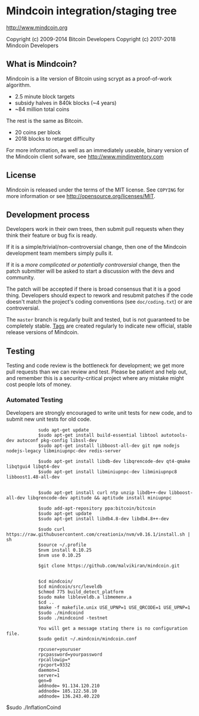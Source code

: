 Mindcoin integration/staging tree
================================

http://www.mindcoin.org

Copyright (c) 2009-2014 Bitcoin Developers
Copyright (c) 2017-2018 Mindcoin Developers

What is Mindcoin?
----------------

Mindcoin is a lite version of Bitcoin using scrypt as a proof-of-work algorithm.
 - 2.5 minute block targets
 - subsidy halves in 840k blocks (~4 years)
 - ~84 million total coins

The rest is the same as Bitcoin.
 - 20 coins per block
 - 2018 blocks to retarget difficulty

For more information, as well as an immediately useable, binary version of
the Mindcoin client sofware, see http://www.mindinventory.com

License
-------

Mindcoin is released under the terms of the MIT license. See `COPYING` for more
information or see http://opensource.org/licenses/MIT.

Development process
-------------------

Developers work in their own trees, then submit pull requests when they think
their feature or bug fix is ready.

If it is a simple/trivial/non-controversial change, then one of the Mindcoin
development team members simply pulls it.

If it is a *more complicated or potentially controversial* change, then the patch
submitter will be asked to start a discussion with the devs and community.

The patch will be accepted if there is broad consensus that it is a good thing.
Developers should expect to rework and resubmit patches if the code doesn't
match the project's coding conventions (see `doc/coding.txt`) or are
controversial.

The `master` branch is regularly built and tested, but is not guaranteed to be
completely stable. [Tags](https://github.com/mindcoin-project/mindcoin/tags) are created
regularly to indicate new official, stable release versions of Mindcoin.

Testing
-------

Testing and code review is the bottleneck for development; we get more pull
requests than we can review and test. Please be patient and help out, and
remember this is a security-critical project where any mistake might cost people
lots of money.

### Automated Testing

Developers are strongly encouraged to write unit tests for new code, and to
submit new unit tests for old code.

				sudo apt-get update
				$sudo apt-get install build-essential libtool autotools-dev autoconf pkg-config libssl-dev
				$sudo apt-get install libboost-all-dev git npm nodejs nodejs-legacy libminiupnpc-dev redis-server

				$sudo apt-get install libdb-dev libqrencode-dev qt4-qmake libqtgui4 libqt4-dev
				$sudo apt-get install libminiupnpc-dev libminiupnpc8 libboost1.48-all-dev


				$sudo apt-get install curl ntp unzip libdb++-dev libboost-all-dev libqrencode-dev aptitude && aptitude install miniupnpc

				$sudo add-apt-repository ppa:bitcoin/bitcoin
				$sudo apt-get update
				$sudo apt-get install libdb4.8-dev libdb4.8++-dev

				$sudo curl https://raw.githubusercontent.com/creationix/nvm/v0.16.1/install.sh | sh
				$source ~/.profile
				$nvm install 0.10.25
				$nvm use 0.10.25

				$git clone https://github.com/malvikiran/mindcoin.git


				$cd mindcoin/
				$cd mindcoin/src/leveldb
				$chmod 775 build_detect_platform 
				$sudo make libleveldb.a libmemenv.a
				$cd ..
				$make -f makefile.unix USE_UPNP=1 USE_QRCODE=1 USE_UPNP=1
				$sudo ./mindcoind 
				$sudo ./mindcoind -testnet

				You will get a message stating there is no configuration file.
				$sudo gedit ~/.mindcoin/mindcoin.conf

				rpcuser=youruser
				rpcpassword=yourpassword
				rpcallowip=*
				rpcport=9332
				daemon=1
				server=1
				gen=0
				addnode= 91.134.120.210
				addnode= 185.122.58.10
				addnode= 136.243.40.220


$sudo ./InflationCoind


